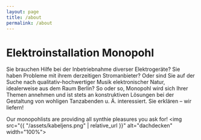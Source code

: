 ```yaml
---
layout: page
title: /about
permalink: /about
---
```


# Elektroinstallation Monopohl
Sie brauchen Hilfe bei der Inbetriebnahme diverser Elektrogeräte? Sie haben Probleme mit ihrem derzeitigen Stromanbieter? Oder sind Sie auf der Suche nach qualitativ-hochwertiger Musik elektronischer Natur, idealerweise aus dem Raum Berlin?
So oder so, Monopohl wird sich Ihrer Themen annehmen und ist stets an konstruktiven Lösungen bei der Gestaltung von wohligen Tanzabenden u. Ä. interessiert. Sie erklären – wir liefern!

Our monopohlists are providing all synthie pleasures you ask for!
<img src="{{ "/assets/kabeljens.png" | relative_url }}" alt="dachdecken" width="100%">
